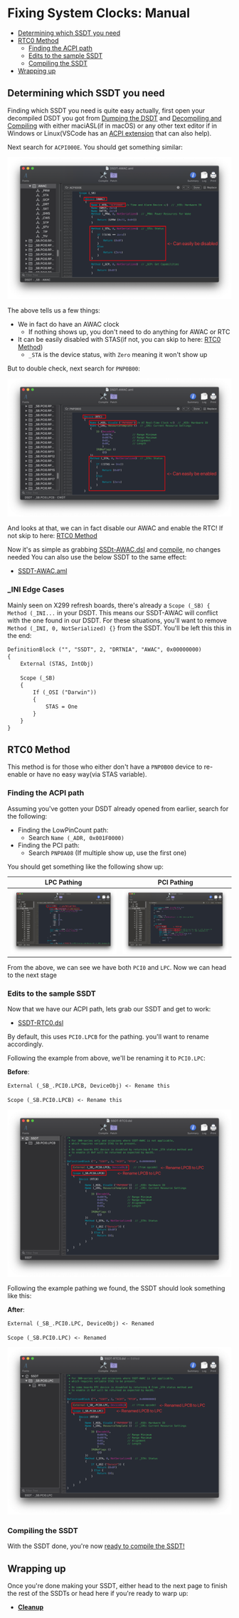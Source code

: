 # Fixing System Clocks: Manual

* [Determining which SSDT you need](#determining-which-ssdt-you-need)
* [RTC0 Method](#rtc0-method)
  * [Finding the ACPI path](#finding-the-acpi-path)
  * [Edits to the sample SSDT](#edits-to-the-sample-ssdt)
  * [Compiling the SSDT](#compiling-the-ssdt)
* [Wrapping up](#wrapping-up)

## Determining which SSDT you need

Finding which SSDT you need is quite easy actually, first open your decompiled DSDT you got from [Dumping the DSDT](/Manual/dump.md) and [Decompiling and Compiling](/Manual/compile.md) with either maciASL(if in macOS) or any other text editor if in Windows or Linux(VSCode has an [ACPI extension](https://marketplace.visualstudio.com/items?itemName=Thog.vscode-asl) that can also help).

Next search for `ACPI000E`. You should get something similar:

![](/images/Universal/awac-md/ACPI000E.png)

The above tells us a few things:

* We in fact do have an AWAC clock
  * If nothing shows up, you don't need to do anything for AWAC or RTC
* It can be easily disabled with STAS(if not, you can skip to here: [RTC0 Method](#rtc0-method))
  * `_STA` is the device status, with `Zero` meaning it won't show up
  
But to double check, next search for `PNP0B00`:

![](/images/Universal/awac-md/PNP0B00.png)

And looks at that, we can in fact disable our AWAC and enable the RTC! If not skip to here: [RTC0 Method](#rtc0-method)

Now it's as simple as grabbing [SSDt-AWAC.dsl]() and [compile](#compiling-the-ssdt), no changes needed You can also use the below SSDT to the same effect:

* [SSDT-AWAC.aml](https://github.com/dortania/Getting-Started-With-ACPI/blob/master/extra-files/compiled/SSDT-AWAC.aml)

### _INI Edge Cases

Mainly seen on X299 refresh boards, there's already a `Scope (_SB) { Method (_INI...` in your DSDT. This means our SSDT-AWAC will conflict with the one found in our DSDT. For these situations, you'll want to remove `Method (_INI, 0, NotSerialized) {}` from the SSDT. You'll be left this this in the end:

```
DefinitionBlock ("", "SSDT", 2, "DRTNIA", "AWAC", 0x00000000)
{
    External (STAS, IntObj)

    Scope (_SB)
    {
        If (_OSI ("Darwin"))
        {
            STAS = One
        }
    }
}
```

## RTC0 Method

This method is for those who either don't have a `PNP0B00` device to re-enable or have no easy way(via STAS variable).

### Finding the ACPI path

Assuming you've gotten your DSDT already opened from earlier, search for the following:

* Finding the LowPinCount path:
  * Search `Name (_ADR, 0x001F0000)`
* Finding the PCI path:
  * Search `PNP0A08` (If multiple show up, use the first one)

You should get something like the following show up:

LPC Pathing          |  PCI Pathing
:-------------------------:|:-------------------------:
![](/images/Universal/nvram-md/lpc.png)  |  ![](/images/Universal/nvram-md/pci0.png)

From the above, we can see we have both `PCI0` and `LPC`. Now we can head to the next stage

### Edits to the sample SSDT

Now that we have our ACPI path, lets grab our SSDT and get to work:

* [SSDT-RTC0.dsl](https://github.com/acidanthera/OpenCorePkg/blob/master/Docs/AcpiSamples/SSDT-RTC0.dsl)

By default, this uses `PCI0.LPCB` for the pathing. you'll want to rename accordingly.

Following the example from above, we'll be renaming it to `PCI0.LPC`:

**Before**:

```
External (_SB_.PCI0.LPCB, DeviceObj) <- Rename this

Scope (_SB.PCI0.LPCB) <- Rename this
```

![](/images/Universal/awac-md/ssdt-before.png)

Following the example pathing we found, the SSDT should look something like this:

**After**:

```
External (_SB_.PCI0.LPC, DeviceObj) <- Renamed

Scope (_SB.PCI0.LPC) <- Renamed
```

![](/images/Universal/awac-md/ssdt-after.png)

### Compiling the SSDT

 With the SSDT done, you're now [ready to compile the SSDT!](/Manual/compile.md)

## Wrapping up

Once you're done making your SSDT, either head to the next page to finish the rest of the SSDTs or head here if you're ready to warp up:

* [**Cleanup**](/cleanup.md)
